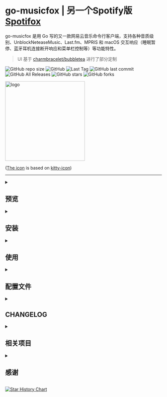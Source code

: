 # go-musicfox | **另一个Spotify版 [Spotifox](https://github.com/go-musicfox/spotifox)**

go-musicfox 是用 Go 写的又一款网易云音乐命令行客户端，支持各种音质级别、UnblockNeteaseMusic、Last.fm、MPRIS 和 macOS 交互响应（睡眠暂停、蓝牙耳机连接断开响应和菜单栏控制等）等功能特性。

> UI 基于 [charmbracelet/bubbletea](https://github.com/charmbracelet/bubbletea) 进行了部分定制

![GitHub repo size](https://img.shields.io/github/repo-size/go-musicfox/go-musicfox) ![GitHub](https://img.shields.io/github/license/go-musicfox/go-musicfox) ![Last Tag](https://badgen.net/github/tag/go-musicfox/go-musicfox) ![GitHub last commit](https://badgen.net/github/last-commit/go-musicfox/go-musicfox) ![GitHub All Releases](https://img.shields.io/github/downloads/go-musicfox/go-musicfox/total) ![GitHub stars](https://img.shields.io/github/stars/go-musicfox/go-musicfox?style=social) ![GitHub forks](https://img.shields.io/github/forks/go-musicfox/go-musicfox?style=social)

<p><img src="previews/logo.png" alt="logo" width="256"/></p>

([The icon](https://github.com/go-musicfox/go-musicfox-icon) is based on [kitty-icon](https://github.com/DinkDonk/kitty-icon))

------------------------------
<details>
<summary>

## 预览
</summary>

#### 1. 启动

![启动界面](previews/boot.png)

#### 2. 主界面

![主界面](previews/main.png)

#### 3. 通知

![通知](previews/notify.png)

#### 4. 登录

![登录界面](previews/login.png)

#### 5. 搜索

![搜索界面](previews/search.png)

#### 6. Last.fm 授权

![lastfm](previews/lastfm.png)

#### 7. macOS NowPlaying

![NowPlaying](previews/nowplaying.png)

#### 8. UnblockNeteaseMusic

![UNM](previews/unm.png)

#### 9. macOS 歌词显示

![LyricsX](previews/lyricsX.gif)

> [!IMPORTANT]
> 需要满足以下条件：
> 1. go-musicfox >= v3.7.7
> 2. 下载和安装 [LyricsX 的 go-musicfox 的 fork 版本](https://github.com/go-musicfox/LyricsX/releases/latest)
> 3. 在 LyricsX 设置中，打开`使用系统正在播放的应用`

</details>
<details>
<summary>

## 安装
</summary>

<details>
<summary>

### macOS
</summary>

#### 1. 通过 Homebrew 安装

```sh
$ brew install anhoder/go-musicfox/go-musicfox  // 指定 --head 使用master代码编译安装
```

如果你之前安装过 musicfox，需要使用下列命令重新链接:

```sh
$ brew unlink musicfox && brew link --overwrite go-musicfox
```

#### 2. 直接下载

在 [Release](https://github.com/go-musicfox/go-musicfox/releases/latest) 下载 macOS 的可执行文件。

</details>

<details>
<summary>

### Linux
</summary>

#### 1. 使用发行版软件包（推荐）

<details>
<summary>

##### Arch Linux
</summary>

###### 从 [AUR](https://aur.archlinux.org/) 安装

```sh
$ paru -S go-musicfox # 下载源代码编译安装
$ paru -S go-musicfox-bin # 下载安装预编译好的二进制
```

###### 从 `archlinuxcn` 安装

首先[添加 archlinuxcn 仓库到系统](https://www.archlinuxcn.org/archlinux-cn-repo-and-mirror/)。

```sh
# pacman -S go-musicfox
```
</details>

<details>
<summary>

##### Fedora Linux
</summary>

###### 从 [Copr](https://copr.fedorainfracloud.org/coprs/poesty/go-musicfox/) 安装。

```sh
$ sudo dnf copr enable poesty/go-musicfox
$ sudo dnf install go-musicfox
```

</details>

<details>
<summary>

##### Debian系发行版（Ubuntu、Deepin、UOS等）
</summary>

###### 从 [星火商店](https://spark-app.store/) 安装。

```sh
$ sudo aptss install go-musicfox  //二进制包部署，同步较慢
$ sudo aptss install go-musicfox-git  //从源码编译，请保持网络通畅
```

</details>

<details>
<summary>

##### Gentoo Linux
</summary>

###### 从 [gentoo-zh Overlay](https://github.com/microcai/gentoo-zh) 安装

```sh
$ eselect repository enable gentoo-zh
$ emerge --sync
$ emerge -a media-sound/go-musicfox
```

</details>

<details>
<summary>

##### NixOS
</summary>

<details>
<summary>
1. flake support
</summary>
下面是一个在nixos配置中使用它的例子

```nix
{
  description = "My configuration";

  inputs = {
    nixpkgs.url = "github:NixOS/nixpkgs/nixos-unstable";
    go-musicfox.url = "github:go-musicfox/go-musicfox";
  };

  outputs = { nixpkgs, go-musicfox, ... }:
    {
      nixosConfigurations = {
        hostname = nixpkgs.lib.nixosSystem
          {
            system = "x86_64-linux";
            modules = [
              {
                nixpkgs.overlays = [ go-musicfox.overlays.default ];
                environment.systemPackages = with pkgs;[
                  go-musicfox
                ];
              }
            ];
          };
      };
    };
}
```

临时运行:

```sh
$ nix run github:go-musicfox/go-musicfox
```

</details>
<details>
<summary>
2. 配置 configuration.nix 或使用 Home Manager（推荐）
</summary>

```nix
# configuration.nix
environment.systemPackages = [
  pkgs.go-musicfox
];

# home manager
home.packages = [
  pkgs.go-musicfox
];
```

</details>
<details>
<summary>
3. 从 <a href="https://search.nixos.org/packages?channel=unstable&show=go-musicfox&from=0&size=50&sort=relevance&type=packages&query=go-musicfox">Nixpkgs </a>安装
</summary>
安装到本地 profile：

```sh
$ nix-env -iA nixos.go-musicfox
```

临时安装：

```sh
$ nix-shell -p go-musicfox
```
</details>

</details>

<details>
<summary>

##### Void Linux
</summary>

从 [void-packages-zh](https://github.com/voidlinux-zh-association/void-packages-zh#readme) 安装。

</details>

<details>
<summary>

##### Termux(Android)
</summary>

```sh
$ apt install go-musicfox
```
> 如果遇到卡顿，请切换到mpd播放引擎
</details>

#### 2. 通过 Homebrew 安装

```sh
$ brew install anhoder/go-musicfox/go-musicfox  // 指定 --head 使用master代码编译安装
```

如果你之前安装过 musicfox，需要使用下列命令重新链接:

```sh
$ brew unlink musicfox && brew link --overwrite go-musicfox
```

#### 3. 通过 Flatpak 安装

<a href='https://flathub.org/apps/io.github.go_musicfox.go-musicfox'>
    <img width='120' alt='Download on Flathub' src='https://flathub.org/api/badge?locale=zh-Hans'/>
</a>

#### 4. 直接下载

在 [Release](https://github.com/go-musicfox/go-musicfox/releases/latest) 下载 Linux 的可执行文件。

</details>

<details>
<summary>

### Windows
</summary>

#### 1. 通过 scoop 安装

```sh
scoop bucket add go-musicfox https://github.com/go-musicfox/go-musicfox.git

scoop install go-musicfox
```

#### 2. 直接下载

在 [Release](https://github.com/go-musicfox/go-musicfox/releases/latest) 下载 Windows 的可执行文件。

</details>

<details>
<summary>

### 手动编译
</summary>

注：需要 Go v1.22 及以上版本

前往 [下载 Go ](https://go.dev/dl/)页面选择适合你的 Go 安装包体。

#### 在 Linux 上编译

Linux 需要 `libFLAC-dev` 开发套件

请根据你的发行版，选择适合你的安装命令：

* APT (Debian, Ubuntu)

```sh
$ sudo apt install software-properties-common build-essential
$ sudo add-apt-repository ppa:longsleep/golang-backports //ubuntu默认go语言版本为1.18，需要更新到1.21
$ sudo apt install libflac-dev libasound2-dev golang-go
```

* pacman (Arch)

```sh
$ sudo pacman -S flac
```

* DNF (Fedora)

```sh
$ sudo dnf install flac-devel
```

其他发行版请根据相应文档寻找 `libflac-dev` 开发套件安装说明。

#### 开始编译

```sh
$ git clone https://github.com/go-musicfox/go-musicfox
$ go mod download
$ make # 编译到 bin 目录下
$ make install # 安装到 $GOPATH/bin下
```

</details>
</details>
<details>
<summary>

## 使用
</summary>

```sh
$ musicfox
```

<details>
<summary>

### 注意事项
</summary>

- **请务必使用等宽字体，或将配置项 `doubleColumn` 设为 `false`，否则双列显示排版可能会混乱**
- **如果在使用时出现莫名奇妙的光标移动、切歌或暂停等现象，请将配置项 `enableMouseEvent` 设置为 `false`**
- **本应用不对 macOS 原生终端和 Windows 的命令提示符（CMD）做兼容处理（[#99](https://github.com/go-musicfox/go-musicfox/issues/99)）**
  > macOS 用户推荐使用 [iTerm2](https://iterm2.com/) 或 [Kitty](https://sw.kovidgoyal.net/kitty/)
  >
  > Linux 用户推荐使用 [Kitty](https://sw.kovidgoyal.net/kitty/)
  >
  > Windows 用户推荐使用 [Windows Terminal](https://apps.microsoft.com/store/detail/windows-terminal/9N0DX20HK701)，使用体验更佳
- 如果在执行文件时遇到以下错误，说明你的操作系统内不包含 `libFLAC.so.8`：
  ```
  ./musicfox: error while loading shared libraries: libFLAC.so.8: cannot open shared object file: No such file or directory
  ```
  例如 Ubuntu 23.10 及它的衍生版系列，`libFLAC.so.12` 已经将 `libFLAC.so.8` 替换。

  遇到这种问题，你可以：
  * 找到已安装的新版 `libFLAC.so`，将其软链为`libFLAC.so.8`: `ln -s /xxx/libFLAC.so /xxx/libFLAC.so.8` （**推荐**）
  * 自行安装 `libflac8` （不推荐）
  * 参照[手动编译](#手动编译)一节自行编译。

  > 这里之所以使用 FLAC8，主要是为了兼容大部分系统，因为FLAC是向前兼容的（也就是说 `≥ 8` 的FLAC都可以使用）
- wsl 环境下使用 beep 须安装 `libasound2-plugins`，见 [issues](https://github.com/microsoft/wslg/issues/864)

</details>
<details>
<summary>

### 快捷键
</summary>

#### 应用内快捷键

##### 不可自定义操作 (内置)

这些是程序核心框架提供的基础操作，其快捷键通常**无法**通过配置文件修改。

| 配置标识符        | 操作说明        | 默认按键                                      |
| :---------------- | :-------------- | :-------------------------------------------- |
| `rerender`        | 重新渲染UI      | `r`, `R`                                      |
| `moveLeft`        | 左              | `h`, `H`, `Left`                              |
| `moveRight`       | 右              | `l`, `L`, `Right`                             |
| `moveUp`          | 上              | `k`, `K`, `Up`                                |
| `moveDown`        | 下              | `j`, `J`, `Down`                              |
| `moveToTop`       | 上移到顶部      | `g`                                           |
| `moveToBottom`    | 下移到底部      | `G`                                           |
| `enter`           | 进入            | `n`, `N`, `Enter`                             |
| `goBack`          | 返回上一级      | `b`, `B`, `Esc`                               |
| `search`          | 搜索当前列表    | `/`, `／`, `、`                             |
| `quit`            | 退出            | `q`, `Q`                                      |

##### 可自定义操作

你可以在配置文件的 `[keybindings]` 部分修改这些操作的快捷键。

| 配置标识符                          | 操作说明                      | 默认按键                                        |
| :---------------------------------- | :---------------------------- | :---------------------------------------------- |
| `help`                              | 帮助信息                      | `?`, `？`                                     |
| `pageUp`                            | 上一页                        | `Ctrl+u`, `PgUp`                                |
| `pageDown`                          | 下一页                        | `Ctrl+d`, `PgDown`                              |
| `playortoggle`                      | 播放/暂停                     | `Space`, ` `, `　`                           |
| `toggle`                            | 切换播放状态                  | *(无)*                                          |
| `previous`                          | 上一首                        | `[`, `【`                                     |
| `next`                              | 下一首                        | `]`, `】`                                     |
| `backwardOneSec`                    | 快退1秒                       | `x`                                             |
| `backwardFiveSec`                   | 快退5秒                       | `X`                                             |
| `forwardFiveSec`                    | 快进5秒                       | `v`                                             |
| `forwardTenSec`                     | 快进10秒                      | `V`                                             |
| `downVolume`                        | 减小音量                      | `-`, `−`, `ー`                                |
| `upVolume`                          | 加大音量                      | `=`, `＝`                                     |
| `switchPlayMode`                    | 切换播放模式                  | `p`                                             |
| `intelligence`                      | 心动模式                      | `P`                                             |
| `clearSongCache`                    | 清除音乐缓存                  | `u`, `U`                                        |
| `logout`                            | 注销并退出                    | `w`, `W`                                        |
| `curPlaylist`                       | 显示当前播放列表              | `c`, `C`                                        |
| `appendSongsToNext`                 | 添加为下一曲播放              | `e`                                             |
| `appendSongsAfterCurPlaylist`       | 添加到播放列表末尾            | `E`                                             |
| `delSongFromCurPlaylist`            | 从播放列表删除选中歌曲        | `\`, `、`                                     |
| `likePlayingSong`                   | 喜欢播放中歌曲                | `,`, `，`                                     |
| `dislikePlayingSong`                | 取消喜欢播放中歌曲            | `.`, `。`                                     |
| `trashPlayingSong`                  | 标记播放中歌曲为不喜欢        | `t`                                             |
| `addPlayingSongToUserPlaylist`      | 将播放中歌曲加入歌单          | `` ` ``                                         |
| `removePlayingSongFromUserPlaylist` | 将播放歌曲从歌单中删除        | `~`, `～`                                     |
| `downloadPlayingSong`               | 下载播放中歌曲                | `d`                                             |
| `downloadPlayingSongLrc`            | 下载当前播放音乐歌词          | `Ctrl+l`                                        |
| `openAlbumOfPlayingSong`            | 播放中歌曲的所属专辑          | `a`                                             |
| `openArtistOfPlayingSong`           | 播放中歌曲的所属歌手          | `s`                                             |
| `openPlayingSongInWeb`              | 网页打开播放中歌曲            | `o`                                             |
| `simiSongsOfPlayingSong`            | 与播放中歌曲相似的歌曲        | `f`                                             |
| `likeSelectedSong`                  | 喜欢选中歌曲                  | `<`, `〈`, `＜`, `《`, `«`                 |
| `dislikeSelectedSong`               | 取消喜欢选中歌曲              | `>`, `〉`, `＞`, `》`, `»`                 |
| `trashSelectedSong`                 | 标记选中歌曲为不喜欢          | `T`                                             |
| `addSelectedSongToUserPlaylist`     | 将选中歌曲加入歌单            | `Tab`                                           |
| `removeSelectedSongFromUserPlaylist`  | 将选中歌曲从歌单中删除        | `Shift+Tab`                                     |
| `downloadSelectedSong`              | 下载选中歌曲                  | `D`                                             |
| `openAlbumOfSelectedSong`           | 选中歌曲的所属专辑            | `A`                                             |
| `openArtistOfSelectedSong`          | 选中歌曲的所属歌手            | `S`                                             |
| `openSelectedItemInWeb`             | 网页打开选中歌曲/专辑...      | `O`                                             |
| `collectSelectedPlaylist`           | 收藏选中歌单                  | `;`, `:`, `：`, `；`                        |
| `discollectSelectedPlaylist`        | 取消收藏选中歌单              | `'`, `"`                                        |
| `simiSongsOfSelectedSong`           | 与选中歌曲相似的歌曲          | `F`                                             |
| `actionOfSelected`                  | 对于选中项或当前播放的操作    | `m`                                          |
| `actionOfPlayingSong`               | 对于当前播放的操作            | `M`                                          |

注意：
- 多个按键请以英文逗号`,`分隔，每个键无需引号（不支持）
- 非字符快捷键大小写不敏感，如 `shift+tab` 等同 `Shift+Tab`，但 `a` 与 `A` 不同
- 多次绑定同一个键的行为是未定义的，以程序最后读取的为准
- [不可自定义操作](#不可自定义操作-内置) 不可自定义且其使用的键也不可用于自定义


```ini
[main]
useDefaultKeyBindings=false
```

示例配置：
```ini
[main]
# 取消所有默认键绑定（须自定义键以确保正常使用）
useDefaultKeyBindings=false

[keybindings]
# 将“下一首”改为 Alt+N
next = alt+n

# 为“帮助”额外添加 Ctrl+H
help = ?,ctrl+h

# 取消“心动模式”的默认 P 键
intelligence =

# 将“显示当前播放列表”改为 Ctrl+P
curPlaylist = ctrl+p
```

#### 全局快捷键

默认不设置任何全局快捷键，如果需要请在配置文件中的`global_hotkey`下进行配置，例如：

```ini
[global_hotkey]
# 格式：键=功能 (https://github.com/go-musicfox/go-musicfox/blob/master/internal/ui/event_handler.go#L15)
ctrl+shift+space=toggle
```

> 因为Linux下开启全局快捷键需要安装比较多的依赖，可能你并不需要这个功能，所以Releases中的Linux二进制文件是不支持全局快捷键的
>
> 如果需要开启，请安装[依赖](https://github.com/go-vgo/robotgo#requirements)后手动进行编译:
>
> ```shell
> BUILD_TAGS=enable_global_hotkey make build
> ```

</details>
</details>
<details>
<summary>

## 配置文件
</summary>

配置文件路径为用户配置目录下的 `go-musicfox.ini` 文件，详细可参见[配置示例](./utils/filex/embed/go-musicfox.ini)。

> 用户配置目录路径：
>
> macOS：`$HOME/Library/Application Support/go-musicfox`
>
> Linux：`$XDG_CONFIG_HOME/go-musicfox` 或 `$HOME/.config/go-musicfox`
>
> Windows：`%AppData%\go-musicfox`
>
> 你可以通过设置 `MUSICFOX_ROOT` 环境变量来自定义用户配置的存储位置
>
> 旧版本的 go-musicfox 的默认用户配置目录为 `$HOME/.go-musicfox`（*nix）或 `%USERPROFILE%\.go-musicfox`（Windows），升级到新版本时将自动迁移到上述的新路径

</details>
<details>
<summary>

## CHANGELOG
</summary>

See [CHANGELOG.md](./CHANGELOG.md)

</details>
<details>
<summary>

## 相关项目
</summary>

1. [go-musicfox/bubbletea](https://github.com/go-musicfox/bubbletea)：基于 [bubbletea](https://github.com/charmbracelet/bubbletea) 进行部分定制
2. [go-musicfox/netease-music](https://github.com/go-musicfox/netease-music)：fork 自 [NeteaseCloudMusicApiWithGo](https://github.com/sirodeneko/NeteaseCloudMusicApiWithGo) ，在原项目的基础上去除 API 功能，只保留 service 和 util 作为一个独立的包，方便在其他 Go 项目中调用

</details>
<details>
<summary>

## 感谢
</summary>

感谢以下项目及其贡献者们（但不限于）：

* [bubbletea](https://github.com/charmbracelet/bubbletea)
* [beep](https://github.com/faiface/beep)
* [musicbox](https://github.com/darknessomi/musicbox)
* [NeteaseCloudMusicApi](https://github.com/Binaryify/NeteaseCloudMusicApi)
* [NeteaseCloudMusicApiWithGo](https://github.com/sirodeneko/NeteaseCloudMusicApiWithGo)
* [gcli](https://github.com/gookit/gcli)
* ...

感谢 [JetBrains Open Source](https://www.jetbrains.com/zh-cn/opensource/?from=archery) 为项目提供免费的 IDE 授权
[<img src="https://resources.jetbrains.com/storage/products/company/brand/logos/jb_beam.png" width="200"/>](https://www.jetbrains.com/opensource/)

</details>

[![Star History Chart](https://api.star-history.com/svg?repos=go-musicfox/go-musicfox&type=Date)](https://star-history.com/#go-musicfox/go-musicfox&Date)
